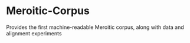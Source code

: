 # Meroitic-Corpus
Provides the first machine-readable Meroitic corpus, along with data and alignment experiments
